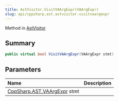 ```yaml
---
title: AstVisitor.VisitVAArgExpr(VAArgExpr)
slug: api/cppsharp.ast.astvisitor.visitvaargexpr
---
```

Method in [AstVisitor](/api/cppsharp/ast/astvisitor)

## Summary



```csharp
public virtual bool VisitVAArgExpr(VAArgExpr stmt)
```

## Parameters

|Name|Description|
|:---|:---|
|[CppSharp.AST.VAArgExpr](/api/cppsharp/ast/vaargexpr) stmt||

